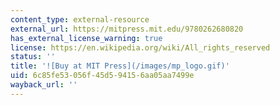 ```yaml
---
content_type: external-resource
external_url: https://mitpress.mit.edu/9780262680820
has_external_license_warning: true
license: https://en.wikipedia.org/wiki/All_rights_reserved
status: ''
title: '![Buy at MIT Press](/images/mp_logo.gif)'
uid: 6c85fe53-056f-45d5-9415-6aa05aa7499e
wayback_url: ''
---
```

